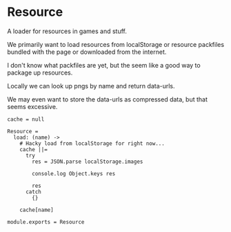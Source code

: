 Resource
========

A loader for resources in games and stuff.

We primarily want to load resources from localStorage or resource packfiles
bundled with the page or downloaded from the internet.

I don't know what packfiles are yet, but the seem like a good way to package up
resources.

Locally we can look up pngs by name and return data-urls.

We may even want to store the data-urls as compressed data, but that seems
excessive.

    cache = null

    Resource =
      load: (name) ->
        # Hacky load from localStorage for right now...
        cache ||=
          try
            res = JSON.parse localStorage.images

            console.log Object.keys res

            res
          catch
            {}

        cache[name]

    module.exports = Resource
